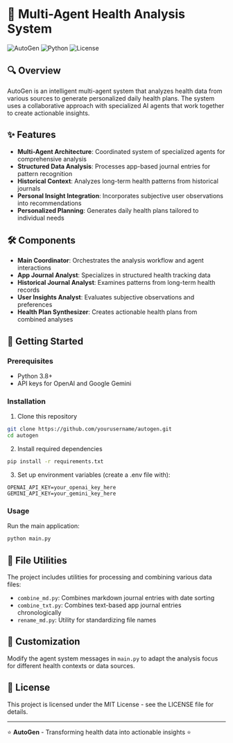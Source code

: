 # 🤖 Multi-Agent Health Analysis System

![AutoGen](https://img.shields.io/badge/AutoGen-1.0.0-blue)
![Python](https://img.shields.io/badge/Python-3.8+-brightgreen)
![License](https://img.shields.io/badge/License-MIT-yellow)

## 🔍 Overview

AutoGen is an intelligent multi-agent system that analyzes health data from various sources to generate personalized daily health plans. The system uses a collaborative approach with specialized AI agents that work together to create actionable insights.

## ✨ Features

- **Multi-Agent Architecture**: Coordinated system of specialized agents for comprehensive analysis
- **Structured Data Analysis**: Processes app-based journal entries for pattern recognition
- **Historical Context**: Analyzes long-term health patterns from historical journals
- **Personal Insight Integration**: Incorporates subjective user observations into recommendations
- **Personalized Planning**: Generates daily health plans tailored to individual needs

## 🛠️ Components

- **Main Coordinator**: Orchestrates the analysis workflow and agent interactions
- **App Journal Analyst**: Specializes in structured health tracking data
- **Historical Journal Analyst**: Examines patterns from long-term health records
- **User Insights Analyst**: Evaluates subjective observations and preferences
- **Health Plan Synthesizer**: Creates actionable health plans from combined analyses

## 🚀 Getting Started

### Prerequisites

- Python 3.8+
- API keys for OpenAI and Google Gemini

### Installation

1. Clone this repository
```bash
git clone https://github.com/yourusername/autogen.git
cd autogen
```

2. Install required dependencies
```bash
pip install -r requirements.txt
```

3. Set up environment variables (create a .env file with):
```
OPENAI_API_KEY=your_openai_key_here
GEMINI_API_KEY=your_gemini_key_here
```

### Usage

Run the main application:
```bash
python main.py
```

## 📁 File Utilities

The project includes utilities for processing and combining various data files:

- `combine_md.py`: Combines markdown journal entries with date sorting
- `combine_txt.py`: Combines text-based app journal entries chronologically
- `rename_md.py`: Utility for standardizing file names

## 🔧 Customization

Modify the agent system messages in `main.py` to adapt the analysis focus for different health contexts or data sources.

## 📜 License

This project is licensed under the MIT License - see the LICENSE file for details.

---

⭐ **AutoGen** - Transforming health data into actionable insights ⭐